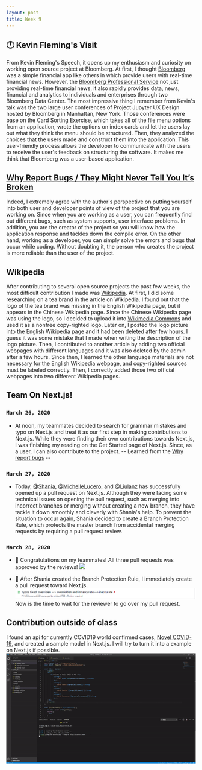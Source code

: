 ```yaml
---
layout: post
title: Week 9
---
```

 :clock12: Kevin Fleming's Visit
---


From Kevin Fleming's Speech, it opens up my enthusiasm and curiosity on working open source project at Bloomberg. At first, I thought [Bloomberg](https://www.bloomberg.com/) was a simple financial app like others in which provide users with real-time financial news. However, the [Bloomberg Professional Service](https://www.bloomberg.com/professional/) not just providing real-time financial news, it also rapidly provides data, news, financial and analytics to individuals and enterprises through two Bloomberg Data Center. The most impressive thing I remember from Kevin's talk was the two large user conferences of Project Jupyter UX Design hosted by Bloomberg in Manhattan, New York. Those conferences were base on the Card Sorting Exercise, which takes all of the file menu options from an application, wrote the options on index cards and let the users lay out what they think the menu should be structured. Then, they analyzed the choices that the users made and construct them into the application. This user-friendly process allows the developer to communicate with the users to receive the user's feedback on structuring the software. It makes me think that Bloomberg was a user-based application.

 [Why Report Bugs / They Might Never Tell You It’s Broken](https://pointersgonewild.com/2019/11/02/they-might-never-tell-you-its-broken/)
---
Indeed, I extremely agree with the author's perspective on putting yourself into both user and developer points of view of the project that you are working on. Since when you are working as a user,  you can frequently find out different bugs, such as system supports, user interface problems. In addition, you are the creator of the project so you will know how the application response and tackles down the compile error. On the other hand, working as a developer, you can simply solve the errors and bugs that occur while coding. Without doubting it, the person who creates the project is more reliable than the user of the project.

Wikipedia
---
After contributing to several open source projects the past few weeks, the most difficult contribution I made was [Wikipedia](https://en.wikipedia.org/wiki/Wiki). At first, I did some researching on a tea brand in the article on Wikipedia. I found out that the logo of the tea brand was missing in the English Wikipedia page, but it appears in the Chinese Wikipedia page. Since the Chinese Wikipedia page was using the logo, so I decided to upload it into [Wikimedia Commons](https://commons.wikimedia.org/wiki/Main_Page) and used it as a nonfree copy-righted logo. Later on, I posted the logo picture into the English Wikipedia page and it had been deleted after few hours. I guess it was some mistake that I made when writing the description of the logo picture. Then, I contributed to another article by adding two official webpages with different languages and it was also deleted by the admin after a few hours. Since then, I learned the other language materials are not necessary for the English Wikipedia webpage, and copy-righted sources must be labeled correctly. Then, I correctly added those two official webpages into two different Wikipedia pages.

Team On Next.js!
---
### `March 26, 2020` 
- At noon, my teammates decided to search for grammar mistakes and typo on Next.js and treat it as our first step in making contributions to Next.js. While they were finding their own contributions towards Next.js, I was finishing my reading on the Get Started page of Next.js. Since, as a user, I can also contribute to the project.  -- Learned from the [Why report bugs](https://pointersgonewild.com/2019/11/02/they-might-never-tell-you-its-broken/) --

### `March 27, 2020`
- Today, [@Shania](https://hunter-college-ossd-spr-2020.github.io/sdhani-weekly/), [@MichelleLucero](https://hunter-college-ossd-spr-2020.github.io/MichelleLucero-weekly/), and [@Liulanz](https://hunter-college-ossd-spr-2020.github.io/liulanz-weekly/) has successfully opened up a pull request on Next.js. Although they were facing some technical issues on opening the pull request, such as merging into incorrect branches or merging without creating a new branch, they have tackle it down smoothly and cleverly with Shania's help. To prevent the situation to occur again, Shania decided to create a Branch Protection Rule, which protects the master branch from accidental merging requests by requiring a pull request review.

### `March 28, 2020`
- :checkered_flag: Congratulations on my teammates! All three pull requests was approved by the reviews! 
  <img src="https://camo.githubusercontent.com/e09e6bb0a3d05d0bc41e914f24cb7a91d1fe1ee6/68747470733a2f2f68756e7465722d636f6c6c6567652d6f7373642d7370722d323032302e6769746875622e696f2f736468616e692d7765656b6c792f6173736574732f66697273742d544f4e2d636f6e74726962732e706e67">
  
- :rotating_light: After Shania created the Branch Protection Rule, I immediately create a pull request toward Next.js. <img src="https://github.com/hunter-college-ossd-spr-2020/chislee0708-weekly/blob/gh-pages/images/Next.js.jpg"> Now is the time to wait for the reviewer to go over my pull request.

Contribution outside of class
---
I found an api for currently COVID19 world confirmed cases, [Novel COVID-19](https://github.com/NovelCOVID/API), and created a sample model in Next.js. I will try to turn it into a example on Next.js if possible.
  <img src="https://github.com/hunter-college-ossd-spr-2020/chislee0708-weekly/blob/gh-pages/images/api.gif">
 








